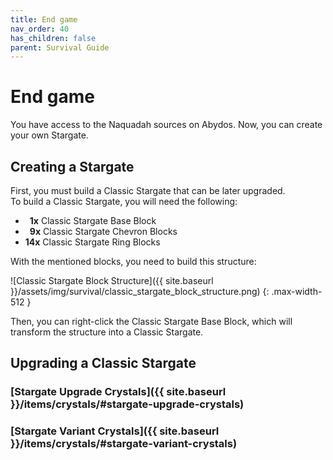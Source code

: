 ```yaml
---
title: End game
nav_order: 40
has_children: false
parent: Survival Guide
---
```


# End game

You have access to the Naquadah sources on Abydos.
Now, you can create your own Stargate.

## Creating a Stargate
First, you must build a Classic Stargate that can be later upgraded.  
To build a Classic Stargate, you will need the following:
- **&ensp;1x** Classic Stargate Base Block
- **&ensp;9x** Classic Stargate Chevron Blocks
- **14x** Classic Stargate Ring Blocks

With the mentioned blocks, you need to build this structure:

![Classic Stargate Block Structure]({{ site.baseurl }}/assets/img/survival/classic_stargate_block_structure.png)
{: .max-width-512 }

Then, you can right-click the Classic Stargate Base Block, which will transform the structure into a Classic Stargate.

## Upgrading a Classic Stargate
### [Stargate Upgrade Crystals]({{ site.baseurl }}/items/crystals/#stargate-upgrade-crystals)
### [Stargate Variant Crystals]({{ site.baseurl }}/items/crystals/#stargate-variant-crystals)